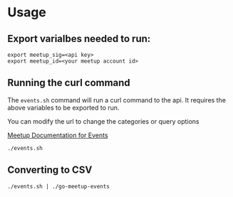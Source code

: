 # Usage

## Export varialbes needed to run:

```shell
export meetup_sig=<api key>
export meetup_id=<your meetup account id>
```

## Running the curl command

The `events.sh` command will run a curl command to the api.  It requires the above variables to be exported to run.

You can modify the url to change the categories or query options

[Meetup Documentation for Events](http://www.meetup.com/meetup_api/docs/2/open_events/)


```shell
./events.sh
```

## Converting to CSV

```shell
./events.sh | ./go-meetup-events
```
